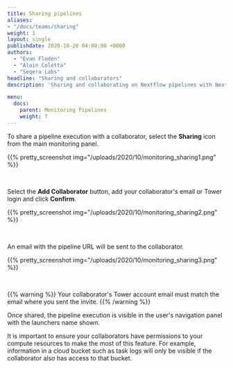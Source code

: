 ```yaml
---
title: Sharing pipelines
aliases:
- "/docs/teams/sharing"
weight: 1
layout: single
publishdate: 2020-10-20 04:00:00 +0000
authors:
  - "Evan Floden"
  - "Alain Coletta"
  - "Seqera Labs"
headline: "Sharing and collaborators"
description: 'Sharing and collaborating on Nextflow pipelines with Nextflow Tower.'

menu:
  docs:
    parent: Monitoring Pipelines
    weight: 7
---
```


To share a pipeline execution with a collaborator, select the **Sharing** icon from the main monitoring panel.

{{% pretty_screenshot img="/uploads/2020/10/monitoring_sharing1.png" %}}

<br>

Select the **Add Collaborator** button, add your collaborator's email or Tower login and click **Confirm**.

{{% pretty_screenshot img="/uploads/2020/10/monitoring_sharing2.png" %}}

<br>

An email with the pipeline URL will be sent to the collaborator.

{{% pretty_screenshot img="/uploads/2020/10/monitoring_sharing3.png" %}}

<br>

{{% warning %}}
Your collaborator's Tower account email must match the email where you sent the invite.
{{% /warning %}}

Once shared, the pipeline execution is visible in the user's navigation panel with the launchers name shown.

It is important to ensure your collaborators have permissions to your compute resources to make the most of this feature. For example, information in a cloud bucket such as task logs will only be visible if the collaborator also has access to that bucket.


